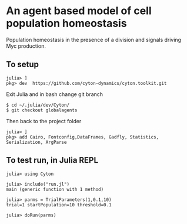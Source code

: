 # An agent based model of cell population homeostasis

Population homeostasis in the presence of a division and signals driving Myc production.

## To setup
```
julia> ]
pkg> dev  https://github.com/cyton-dynamics/cyton.toolkit.git
```
Exit Julia and in bash change git branch

```
$ cd ~/.julia/dev/Cyton/
$ git checkout globalagents

```
Then back to the project folder
```
julia> ]
pkg> add Cairo, Fontconfig,DataFrames, Gadfly, Statistics, Serialization, ArgParse

```
## To test run, in Julia REPL
```
julia> using Cyton

julia> include("run.jl")
main (generic function with 1 method)

julia> parms = TrialParameters(1,0.1,10)
trial=1 startPopulation=10 threshold=0.1

julia> doRun(parms)
```